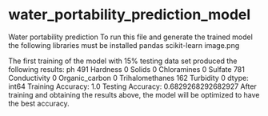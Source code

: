 # water_portability_prediction_model
Water portability prediction
To run this file and generate the trained model the following libraries must be installed
pandas
scikit-learn
image.png


The first training of the model with 15% testing data set produced the following results:
ph                 491
Hardness             0
Solids               0
Chloramines          0
Sulfate            781
Conductivity         0
Organic_carbon       0
Trihalomethanes    162
Turbidity            0
dtype: int64
Training Accuracy: 1.0
Testing Accuracy: 0.6829268292682927
After training and obtaining the results above, the model will be optimized to have the best accuracy.
